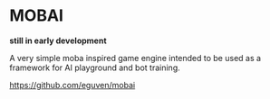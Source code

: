 # MOBAI

**still in early development**

A very simple moba inspired game engine intended to be used as a framework for
AI playground and bot training.

https://github.com/eguven/mobai
